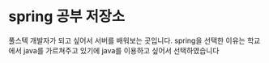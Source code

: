 # spring 공부 저장소

풀스텍 개발자가 되고 싶어서 서버를 배워보는 곳입니다.
spring을 선택한 이유는 학교에서 java를 가르쳐주고 있기에 java를 이용하고 싶어서 선택하였습니다
